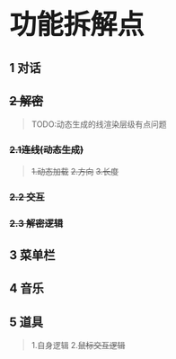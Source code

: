 # <font size = 8>功能拆解点</font>
## 1 对话
## ~~2 解密~~   
>TODO:动态生成的线渲染层级有点问题
### ~~2.1连线(动态生成)~~
>~~1.动态加载~~
>~~2.方向~~
>~~3.长度~~
### ~~2.2 交互~~
### ~~2.3 解密逻辑~~
## 3 菜单栏
## 4 音乐
## 5 道具
>1.自身逻辑
>2.~~鼠标交互逻辑~~
   